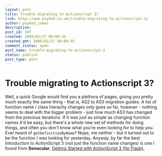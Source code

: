 ```yaml
---
layout: post
title: Trouble migrating to Actionscript 3?
link: http://www.psyked.co.uk/trouble-migrating-to-actionscript-3/
author: psyked_james
description: 
post_id: 187
created: 2008/02/27 09:00:35
created_gmt: 2008/02/27 08:00:35
comment_status: open
post_name: trouble-migrating-to-actionscript-3
status: publish
post_type: post
---
```


# Trouble migrating to Actionscript 3?

Well, a quick Google would find you a plethora of pages, giving you pretty much exactly the same thing - that is, AS2 to AS3 migration guides. A list of function name / class hierachy changes only goes so far, however - nothing seems to deal with the bigger problem - just how much AS3 has changed from the previous iterations. If it was just as simple as changing function names it'd be easy, but there's a whole new set of methods for doing things, and often you don't know what you're even looking for to help you. Ever heard of `getDefinitionByName`? Nope, me neither - but it turned out to be the function I was looking for yesterday. Anyway, by far the best introduction to ActionScript 3 (not just the function name changes) is one I found from **Senocular**, [Getting Started with ActionScript 3 (for Flash).](http://www.senocular.com/flash/tutorials/as3withflashcs3/)
